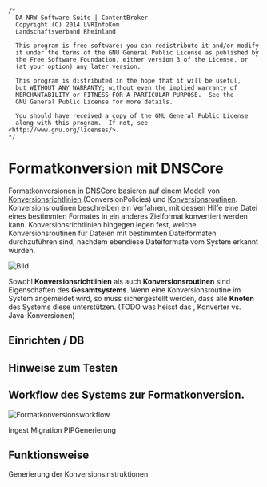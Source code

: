 	/*
	  DA-NRW Software Suite | ContentBroker
	  Copyright (C) 2014 LVRInfoKom
	  Landschaftsverband Rheinland
	
	  This program is free software: you can redistribute it and/or modify
	  it under the terms of the GNU General Public License as published by
	  the Free Software Foundation, either version 3 of the License, or
	  (at your option) any later version.
	
	  This program is distributed in the hope that it will be useful,
	  but WITHOUT ANY WARRANTY; without even the implied warranty of
	  MERCHANTABILITY or FITNESS FOR A PARTICULAR PURPOSE.  See the
	  GNU General Public License for more details.
	
	  You should have received a copy of the GNU General Public License
	  along with this program.  If not, see <http://www.gnu.org/licenses/>.
	*/

# Formatkonversion mit DNSCore

Formatkonversionen in DNSCore basieren auf einem Modell von [Konversionsrichtlinien](object_model.de.md#conversionpolicy---die-regel-zur-anwendung-einer-konversion) (ConversionPolicies) und [Konversionsroutinen](object_model.de.md#conversionroutine---die-konversionsroutine). Konversionsroutinen beschreiben ein Verfahren, mit dessen Hilfe eine Datei eines bestimmten Formates in ein anderes Zielformat konvertiert werden kann. Konversionsrichtlinien hingegen legen fest, welche Konversionsroutinen für Dateien mit bestimmten Dateiformaten durchzuführen sind, nachdem ebendiese Dateiformate vom System erkannt wurden.

![Bild](https://raw.githubusercontent.com/da-nrw/DNSCore/master/ContentBroker/src/main/markdown/object_model_object_users.jpg)

Sowohl **Konversionsrichtlinien** als auch **Konversionsroutinen** sind Eigenschaften des **Gesamtsystems**. Wenn eine Konversionsroutine im System angemeldet wird, so muss sichergestellt werden, dass alle **Knoten** des Systems diese unterstützen. 
(TODO was heisst das , Konverter vs. Java-Konversionen)

## Einrichten / DB

## Hinweise zum Testen

## Workflow des Systems zur Formatkonversion.

![Formatkonversionsworkflow](https://raw.githubusercontent.com/da-nrw/DNSCore/master/ContentBroker/src/main/markdown/format_conversion_workflow.jpg)

Ingest
Migration
PIPGenerierung

## Funktionsweise

Generierung der Konversionsinstruktionen



